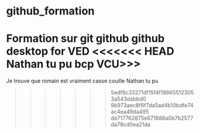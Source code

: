 # github_formation

Formation sur git github github desktop for VED
<<<<<<< HEAD
Nathan tu pu bcp
VCU>>>
=======

Je trouve que romain est vraiment casse couille
Nathan tu pu

> > > > > > > 5edf8c33271df15f4f186655123053a543dabbd0
> > > > > > > 9b973aec8f6f7da5ad4b10bdfe74ac4ea49da495
>>>>>>> de717762875e671888a0b7b2577da79cd0ea21da
